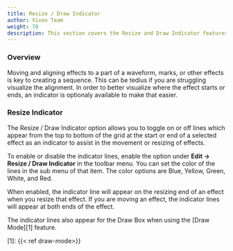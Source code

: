 ```yaml
---
title: Resize / Draw Indicator
author: Vixen Team
weight: 70
description: This section covers the Resize and Draw Indicator features.
---
```


### Overview

Moving and aligning effects to a part of a waveform, marks, or other effects is key to creating a sequence. This can be tedius if you are struggling visualize the alignment. In order to better visualize where the effect starts or ends, an indicator is optionaly available to make that easier.

### Resize Indicator

The Resize / Draw Indicator option allows you to toggle on or off lines which appear from the top to bottom of the grid at the start or end of a selected effect as an indicator to assist in the movement or resizing of effects.

To enable or disable the indicator lines, enable the option under **Edit -> Resize / Draw Indicator** in the toolbar menu. You can set the color of the lines in the sub menu of that item. The color options are Blue, Yellow, Green, White, and Red.

When enabled, the indicator line will appear on the resizing end of an effect when you resize that effect. If you are moving an effect, the indicator lines will appear at both ends of the effect.

The indicator lines also appear for the Draw Box when using the [Draw Mode][1] feature.

[1]: {{< ref draw-mode>}}
